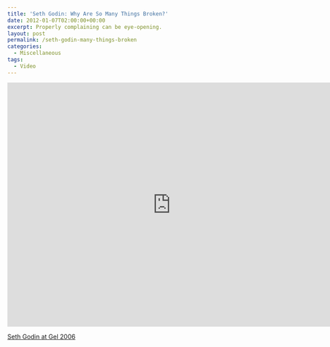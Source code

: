 ```yaml
---
title: 'Seth Godin: Why Are So Many Things Broken?'
date: 2012-01-07T02:00:00+00:00
excerpt: Properly complaining can be eye-opening.
layout: post
permalink: /seth-godin-many-things-broken
categories:
  - Miscellaneous
tags:
  - Video
---
```

<iframe src="https://player.vimeo.com/video/4246943?color=ffffff" width="740" height="555" frameborder="0" allowfullscreen></iframe>

[Seth Godin at Gel 2006](https://vimeo.com/4246943)